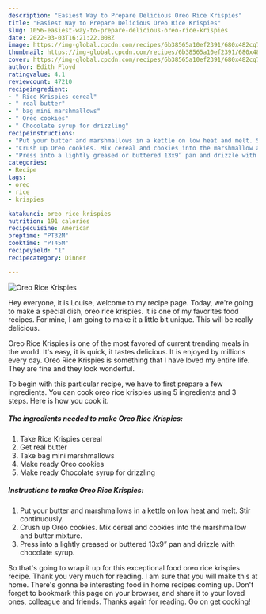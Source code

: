 ```yaml
---
description: "Easiest Way to Prepare Delicious Oreo Rice Krispies"
title: "Easiest Way to Prepare Delicious Oreo Rice Krispies"
slug: 1056-easiest-way-to-prepare-delicious-oreo-rice-krispies
date: 2022-03-03T16:21:22.008Z
image: https://img-global.cpcdn.com/recipes/6b38565a10ef2391/680x482cq70/oreo-rice-krispies-recipe-main-photo.jpg
thumbnail: https://img-global.cpcdn.com/recipes/6b38565a10ef2391/680x482cq70/oreo-rice-krispies-recipe-main-photo.jpg
cover: https://img-global.cpcdn.com/recipes/6b38565a10ef2391/680x482cq70/oreo-rice-krispies-recipe-main-photo.jpg
author: Edith Floyd
ratingvalue: 4.1
reviewcount: 47210
recipeingredient:
- " Rice Krispies cereal"
- " real butter"
- " bag mini marshmallows"
- " Oreo cookies"
- " Chocolate syrup for drizzling"
recipeinstructions:
- "Put your butter and marshmallows in a kettle on low heat and melt. Stir continuously."
- "Crush up Oreo cookies. Mix cereal and cookies into the marshmallow and butter mixture."
- "Press into a lightly greased or buttered 13x9” pan and drizzle with chocolate syrup."
categories:
- Recipe
tags:
- oreo
- rice
- krispies

katakunci: oreo rice krispies 
nutrition: 191 calories
recipecuisine: American
preptime: "PT32M"
cooktime: "PT45M"
recipeyield: "1"
recipecategory: Dinner

---
```



![Oreo Rice Krispies](https://img-global.cpcdn.com/recipes/6b38565a10ef2391/680x482cq70/oreo-rice-krispies-recipe-main-photo.jpg)

Hey everyone, it is Louise, welcome to my recipe page. Today, we're going to make a special dish, oreo rice krispies. It is one of my favorites food recipes. For mine, I am going to make it a little bit unique. This will be really delicious.



Oreo Rice Krispies is one of the most favored of current trending meals in the world. It's easy, it is quick, it tastes delicious. It is enjoyed by millions every day. Oreo Rice Krispies is something that I have loved my entire life. They are fine and they look wonderful.


To begin with this particular recipe, we have to first prepare a few ingredients. You can cook oreo rice krispies using 5 ingredients and 3 steps. Here is how you cook it.

<!--inarticleads1-->

##### The ingredients needed to make Oreo Rice Krispies:

1. Take  Rice Krispies cereal
1. Get  real butter
1. Take  bag mini marshmallows
1. Make ready  Oreo cookies
1. Make ready  Chocolate syrup for drizzling




<!--inarticleads2-->

##### Instructions to make Oreo Rice Krispies:

1. Put your butter and marshmallows in a kettle on low heat and melt. Stir continuously.
1. Crush up Oreo cookies. Mix cereal and cookies into the marshmallow and butter mixture.
1. Press into a lightly greased or buttered 13x9” pan and drizzle with chocolate syrup.




So that's going to wrap it up for this exceptional food oreo rice krispies recipe. Thank you very much for reading. I am sure that you will make this at home. There's gonna be interesting food in home recipes coming up. Don't forget to bookmark this page on your browser, and share it to your loved ones, colleague and friends. Thanks again for reading. Go on get cooking!
